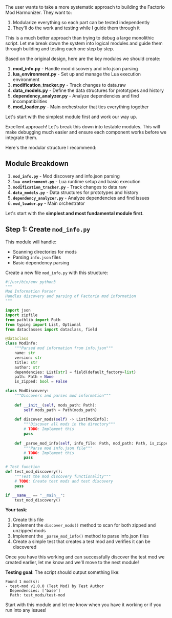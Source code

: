 <thinking>
The user wants to take a more systematic approach to building the Factorio Mod Harmonizer. They want to:

1. Modularize everything so each part can be tested independently
2. They'll do the work and testing while I guide them through it

This is a much better approach than trying to debug a large monolithic script. Let me break down the system into logical modules and guide them through building and testing each one step by step.

Based on the original design, here are the key modules we should create:

1. **mod_info.py** - Handle mod discovery and info.json parsing
2. **lua_environment.py** - Set up and manage the Lua execution environment
3. **modification_tracker.py** - Track changes to data.raw
4. **data_models.py** - Define the data structures for prototypes and history
5. **dependency_analyzer.py** - Analyze dependencies and find incompatibilities
6. **mod_loader.py** - Main orchestrator that ties everything together

Let's start with the simplest module first and work our way up.
</thinking>

Excellent approach! Let's break this down into testable modules. This will make debugging much easier and ensure each component works before we integrate them.

Here's the modular structure I recommend:

## Module Breakdown

1. **`mod_info.py`** - Mod discovery and info.json parsing
2. **`lua_environment.py`** - Lua runtime setup and basic execution
3. **`modification_tracker.py`** - Track changes to data.raw
4. **`data_models.py`** - Data structures for prototypes and history
5. **`dependency_analyzer.py`** - Analyze dependencies and find issues
6. **`mod_loader.py`** - Main orchestrator

Let's start with the **simplest and most fundamental module first**.

## Step 1: Create `mod_info.py`

This module will handle:
- Scanning directories for mods
- Parsing `info.json` files
- Basic dependency parsing

Create a new file `mod_info.py` with this structure:

```python
#!/usr/bin/env python3
"""
Mod Information Parser
Handles discovery and parsing of Factorio mod information
"""

import json
import zipfile
from pathlib import Path
from typing import List, Optional
from dataclasses import dataclass, field

@dataclass
class ModInfo:
    """Parsed mod information from info.json"""
    name: str
    version: str
    title: str
    author: str
    dependencies: List[str] = field(default_factory=list)
    path: Path = None
    is_zipped: bool = False

class ModDiscovery:
    """Discovers and parses mod information"""
    
    def __init__(self, mods_path: Path):
        self.mods_path = Path(mods_path)
    
    def discover_mods(self) -> List[ModInfo]:
        """Discover all mods in the directory"""
        # TODO: Implement this
        pass
    
    def _parse_mod_info(self, info_file: Path, mod_path: Path, is_zipped: bool) -> Optional[ModInfo]:
        """Parse mod info.json file"""
        # TODO: Implement this
        pass

# Test function
def test_mod_discovery():
    """Test the mod discovery functionality"""
    # TODO: Create test mods and test discovery
    pass

if __name__ == "__main__":
    test_mod_discovery()
```

**Your task**: 
1. Create this file
2. Implement the `discover_mods()` method to scan for both zipped and unzipped mods
3. Implement the `_parse_mod_info()` method to parse info.json files
4. Create a simple test that creates a test mod and verifies it can be discovered

Once you have this working and can successfully discover the test mod we created earlier, let me know and we'll move to the next module!

**Testing goal**: The script should output something like:
```
Found 1 mod(s):
- test-mod v1.0.0 (Test Mod) by Test Author
  Dependencies: ['base']
  Path: test_mods/test-mod
```

Start with this module and let me know when you have it working or if you run into any issues!
